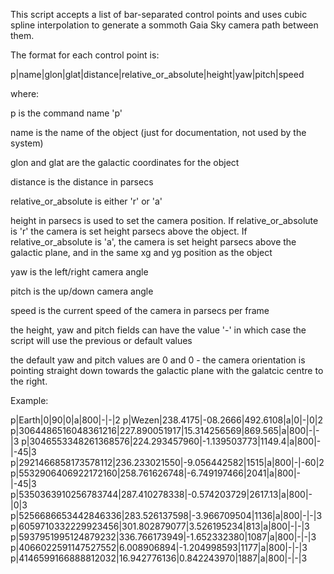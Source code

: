 This script accepts a list of bar-separated control points and uses cubic spline interpolation to generate a sommoth Gaia Sky camera path between them.

The format for each control point is:

p|name|glon|glat|distance|relative_or_absolute|height|yaw|pitch|speed

where:

p is the command name 'p'

name is the name of the object (just for documentation, not used by the system)

glon and glat are the galactic coordinates for the object

distance is the distance in parsecs

relative_or_absolute is either 'r' or 'a'

height in parsecs is used to set the camera position. If relative_or_absolute is 'r' the camera is set height parsecs above the object.
If relative_or_absolute is 'a', the camera is set height parsecs above the galactic plane, and in the same xg and yg position as the object

yaw is the left/right camera angle

pitch is the up/down camera angle

speed is the current speed of the camera in parsecs per frame

the height, yaw and pitch fields can have the value '-' in which case the script will use the previous or default values

the default yaw and pitch values are 0 and 0 - the camera orientation is pointing straight down towards the galactic plane with the galatcic centre to the right.

Example:

p|Earth|0|90|0|a|800|-|-|2
p|Wezen|238.4175|-08.2666|492.6108|a|0|-|0|2
p|3064486516048361216|227.890051917|15.314256569|869.565|a|800|-|-|3
p|3046553348261368576|224.293457960|-1.139503773|1149.4|a|800|-|-45|3
p|2921466858173578112|236.233021550|-9.056442582|1515|a|800|-|-60|2
p|5532906406922172160|258.761626748|-6.749197466|2041|a|800|-|-45|3
p|5350363910256783744|287.410278338|-0.574203729|2617.13|a|800|-|0|3
p|5256686653442846336|283.526137598|-3.966709504|1136|a|800|-|-|3
p|6059710332229923456|301.802879077|3.526195234|813|a|800|-|-|3
p|5937951995124879232|336.766173949|-1.652332380|1087|a|800|-|-|3
p|4066022591147527552|6.008906894|-1.204998593|1177|a|800|-|-|3
p|4146599166888812032|16.942776136|0.842243970|1887|a|800|-|-|3

